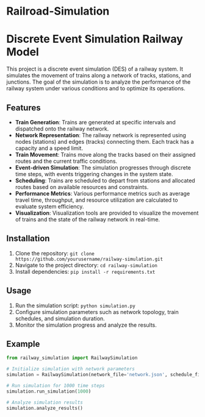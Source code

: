 # Railroad-Simulation
# Discrete Event Simulation Railway Model

This project is a discrete event simulation (DES) of a railway system. It simulates the movement of trains along a network of tracks, stations, and junctions. The goal of the simulation is to analyze the performance of the railway system under various conditions and to optimize its operations.

## Features

- **Train Generation**: Trains are generated at specific intervals and dispatched onto the railway network.
- **Network Representation**: The railway network is represented using nodes (stations) and edges (tracks) connecting them. Each track has a capacity and a speed limit.
- **Train Movement**: Trains move along the tracks based on their assigned routes and the current traffic conditions.
- **Event-driven Simulation**: The simulation progresses through discrete time steps, with events triggering changes in the system state.
- **Scheduling**: Trains are scheduled to depart from stations and allocated routes based on available resources and constraints.
- **Performance Metrics**: Various performance metrics such as average travel time, throughput, and resource utilization are calculated to evaluate system efficiency.
- **Visualization**: Visualization tools are provided to visualize the movement of trains and the state of the railway network in real-time.

## Installation

1. Clone the repository: `git clone https://github.com/yourusername/railway-simulation.git`
2. Navigate to the project directory: `cd railway-simulation`
3. Install dependencies: `pip install -r requirements.txt`

## Usage

1. Run the simulation script: `python simulation.py`
2. Configure simulation parameters such as network topology, train schedules, and simulation duration.
3. Monitor the simulation progress and analyze the results.

## Example

```python
from railway_simulation import RailwaySimulation

# Initialize simulation with network parameters
simulation = RailwaySimulation(network_file='network.json', schedule_file='schedule.csv')

# Run simulation for 1000 time steps
simulation.run_simulation(1000)

# Analyze simulation results
simulation.analyze_results()
